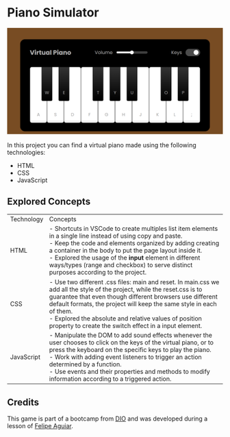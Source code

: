 # Piano Simulator

![](piano-simulator-keys.png)

In this project you can find a virtual piano made using the following technologies:

- HTML
- CSS
- JavaScript

## Explored Concepts

|            |                                                                                                                                                                                                                                                                                                                                                                                             |
| ---------- | ------------------------------------------------------------------------------------------------------------------------------------------------------------------------------------------------------------------------------------------------------------------------------------------------------------------------------------------------------------------------------------------- |
| Technology | Concepts                                                                                                                                                                                                                                                                                                                                                                                    |
| HTML       | - Shortcuts in VSCode to create multiples list item elements in a single line instead of using copy and paste. <br> - Keep the code and elements organized by adding creating a container in the body to put the page layout inside it.<br> - Explored the usage of the **input** element in different ways/types (range and checkbox) to serve distinct purposes according to the project. |
| CSS        | - Use two different .css files: main and reset. In main.css we add all the style of the project, while the reset.css is to guarantee that even though different browsers use different default formats, the project will keep the same style in each of them.<br> - Explored the absolute and relative values of position property to create the switch effect in a input element.          |
| JavaScript | - Manipulate the DOM to add sound effects whenever the user chooses to click on the keys of the virtual piano, or to press the keyboard on the specific keys to play the piano.<br> - Work with adding event listeners to trigger an action determined by a function.<br> - Use events and their properties and methods to modify information according to a triggered action.              |

## Credits

This game is part of a bootcamp from [DIO](https://www.dio.me/en) and was developed during a lesson of [Felipe Aguiar](https://github.com/felipeAguiarCode).
